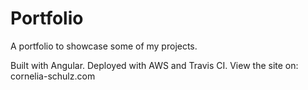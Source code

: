 # Portfolio

A portfolio to showcase some of my projects.

Built with Angular. Deployed with AWS and Travis CI. View the site on: cornelia-schulz.com

